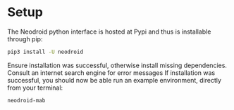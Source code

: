 # Setup

The Neodroid python interface is hosted at Pypi and thus is installable through pip:

```bash
pip3 install -U neodroid
```

Ensure installation was successful, otherwise install missing dependencies. Consult an internet search engine for error messages
If installation was successful, you should now be able run an example environment, directly from your terminal:

```bash
neodroid-mab
```
